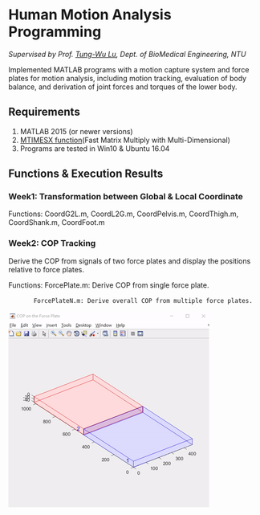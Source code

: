 # Human Motion Analysis Programming
*Supervised by Prof. [Tung-Wu Lu](http://oemal.bme.ntu.edu.tw/professor/professorE.htm), Dept. of BioMedical Engineering, NTU*

Implemented MATLAB programs with a motion capture system and force plates for motion analysis, including motion tracking, evaluation of body balance, and derivation of joint forces and torques of the lower body.

## Requirements
1. MATLAB 2015 (or newer versions)
2. [MTIMESX function](https://www.mathworks.com/matlabcentral/fileexchange/25977-mtimesx-fast-matrix-multiply-with-multi-dimensional-support)(Fast Matrix Multiply with Multi-Dimensional)
3. Programs are tested in Win10 & Ubuntu 16.04

## Functions & Execution Results
### Week1: Transformation between Global & Local Coordinate 
Functions: CoordG2L.m, CoordL2G.m, CoordPelvis.m, CoordThigh.m, CoordShank.m, CoordFoot.m

### Week2: COP Tracking
Derive the COP from signals of two force plates and display the positions relative to force plates.

Functions: ForcePlate.m: Derive COP from single force plate.

           ForcePlateN.m: Derive overall COP from multiple force plates.
![COP Tracking](/results/COP.gif) 

